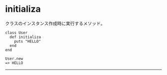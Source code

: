 # initializa
クラスのインスタンス作成時に実行するメソッド。
~~~
class User
  def initializa
    puts "HELLO"
  end
end

User.new
=> HELLO
~~~
***
